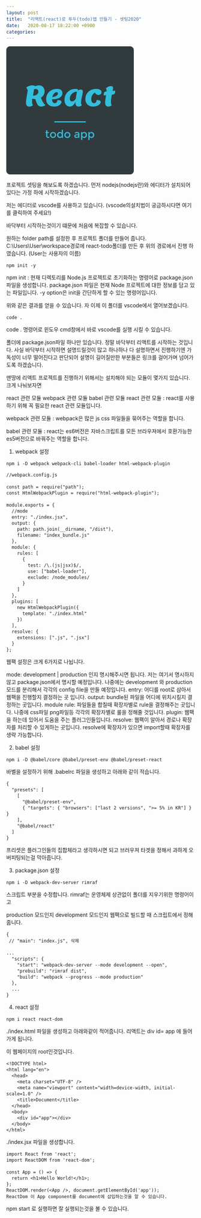 ```yaml
---
layout: post
title:  "리액트(react)로 투두(todo)앱 만들기 - 셋팅2020"
date:   2020-08-17 18:22:00 +0900
categories: 
---
```


![800x800](../assets/img/blog/react01.png "image1")

프로젝트 셋팅을 해보도록 하겠습니다. 먼저 nodejs(nodejs란)와 에디터가 설치되어 있다는 가정 하에 시작하겠습니다. 

저는 에디터로 vscode를 사용하고 있습니다. (vscode의설치법이 궁금하시다면 여기를 클릭하여 주세요!)


바닥부터 시작하는것이기 떄문에 처음에 복잡할 수 있습니다. 

 

원하는 folder path를 설정한 후 프로젝트 폴더를 만들어 줍니다. C:\Users\User\workspace경로에 react-todo폴더를 만든 후 위의 경로에서 진행 하였습니다. (User는 사용자의 이름)

```
npm init -y
```
npm init : 현재 디렉토리를 Node.js 프로젝트로 초기화하는 명령어로 package.json 파일을 생성합니다. package.json 파일은 현재 Node 프로젝트에 대한 정보를 담고 있는 파일입니다. -y option은 init을 간단하게 할 수 있는 명령어입니다.


위와 같은 결과를 얻을 수 있습니다. 자 이제 이 폴더를 vscode에서 열어보겠습니다.  

```
code .
```

code . 명령어로 윈도우 cmd창에서 바로 vscode를 실행 시킬 수 있습니다. 

 

폴더에 package.json파일 하나만 있습니다. 정말 바닥부터 리액트를 시작하는 것입니다. 사실 바닥부터 시작하면 설명드릴것이 많고 하나하나 다 설명하면서 진행하기엔 가독성이 너무 떨어진다고 판단되어 설명이 길어질만한 부분들은 링크를 걸어가며 넘어가도록 하겠습니다. 

 

 

맨땅에 리액트 프로젝트를 진행하기 위해서는 설치해야 되는 모듈이 몇가지 있습니다. 크게 나눠보자면

react 관련 모듈
webpack 관련 모듈
babel 관련 모듈
react 관련 모듈 : react를 사용하기 위해 꼭 필요한 react 관련 모듈입니다. 

 

webpack 관련 모듈 : webpack은 많은 js css 파일들을 묶어주는 역할을 합니다.

 

babel 관련 모듈 : react는 es6버전은 자바스크립트를 모든 브라우져에서 호환가능한 es5버전으로 바꿔주는 역할을 합니다. 

 

1. webpack 설정

```
npm i -D webpack webpack-cli babel-loader html-webpack-plugin
```

```
//webpack.config.js

const path = require("path");
const HtmlWebpackPlugin = require("html-webpack-plugin");

module.exports = {
  //mode
  entry: "./index.jsx",
  output: {
    path: path.join(__dirname, "/dist"),
    filename: "index_bundle.js"
  },
  module: {
    rules: [
      {
        test: /\.(js|jsx)$/,
        use: ["babel-loader"],
        exclude: /node_modules/
      }
    ]
  },
  plugins: [
    new HtmlWebpackPlugin({
      template: "./index.html"
    })
  ],
  resolve: {
    extensions: [".js", ".jsx"]
  }
};
 ```

웹팩 설정은 크게 6가지로 나뉩니다. 

mode: development | production 인지 명시해주시면 됩니다. 저는 여기서 명시하지 않고 package.json에서 명시할 예정입니다. 나중에는 development 와 production 모드를 분리해서 각각의 config file을 만들 예정입니다.
entry: 어디를 root로 삼아서 웹팩을 진행할지 결정하는 곳 입니다. 
output: bundle된 파일을 어디에 위치시킬지 결정하는 곳입니다.
module rule: 파일들을 합칠때 확장자별로 rule을 결정해주는 곳입니다. 나중에 css파일 png파일등 각각의 확장자별로 룰을 정해줄 것입니다.
plugin: 웹팩을 하는데 있어서 도움을 주는 플러그인들입니다.
resolve: 웹팩이 알아서 경로나 확장자를 처리할 수 있게하는 곳입니다. resolve에 확장자가 있으면 import할때 확장자를 생략 가능합니다.  
 

2. babel 설정

```
npm i -D @babel/core @babel/preset-env @babel/preset-react
```
바벨을 설정하기 위해 .babelrc 파일을 생성하고 아래와 같이 적습니다.

```
{
  "presets": [
    [
      "@babel/preset-env",
      { "targets": { "browsers": ["last 2 versions", ">= 5% in KR"] } }
    ],
    "@babel/react"
  ]
}
```
프리셋은 플러그인들의 집합체라고 생각하시면 되고 브러우져 타겟을 정해서 과하게 오버피팅되는걸 막아줍니다.

 

3. package.json 설정 

```
npm i -D webpack-dev-server rimraf
```
스크립트 부분을 수정합니다. rimraf는 운영체제 상관없이 폴더를 지우기위한 명령어이고

production 모드인지 development 모드인지 웹팩으로 빌드할 때 스크립트에서 정해줍니다. 

```
{
 // "main": "index.js", 삭제

...
  "scripts": {
    "start": "webpack-dev-server --mode development --open",
    "prebuild": "rimraf dist",
    "build": "webpack --progress --mode production"
  },
  ...
}
 ```

4. react 설정
```
npm i react react-dom
```
./index.html 파일을 생성하고 아래와같이 적어줍니다. 리액트는 div id= app 에 들어가게 됩니다.

이 웹페이지의 root인것입니다.

```
<!DOCTYPE html>
<html lang="en">
  <head>
    <meta charset="UTF-8" />
    <meta name="viewport" content="width=device-width, initial-scale=1.0" />
    <title>Document</title>
  </head>
  <body>
    <div id="app"></div>
  </body>
</html>
 ```

./index.jsx 파일을 생성합니다.

```
import React from 'react';
import ReactDOM from 'react-dom';

const App = () => {
  return <h1>Hello World!</h1>;
};
ReactDOM.render(<App />, document.getElementById('app'));
ReactDom 이 App component를 document에 삽입하는것을 알 수 있습니다. 
```


npm start 로 실행하면 잘 실행되는것을 볼 수 있습니다. 
